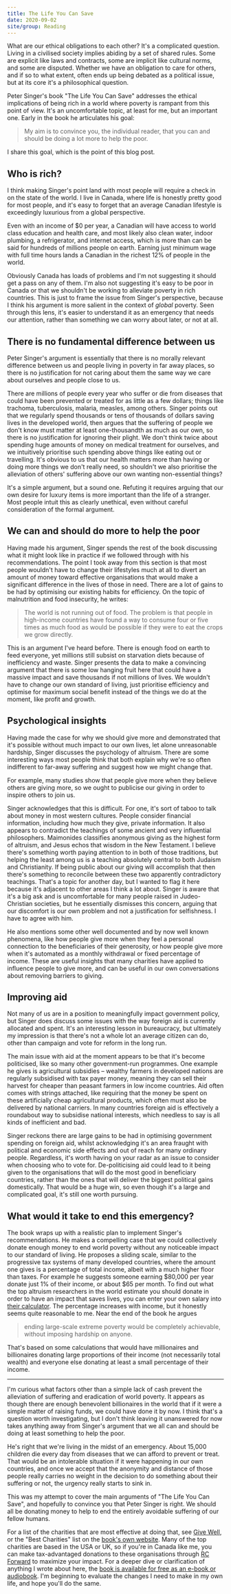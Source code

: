 ```yaml
---
title: The Life You Can Save
date: 2020-09-02
site/group: Reading
---
```


What are our ethical obligations to each other? It's a complicated question. Living in a civilised society implies abiding by a set of shared rules. Some are explicit like laws and contracts, some are implicit like cultural norms, and some are disputed. Whether we have an obligation to care for others, and if so to what extent, often ends up being debated as a political issue, but at its core it's a philosophical question.

Peter Singer's book "The Life You Can Save" addresses the ethical implications of being rich in a world where poverty is rampant from this point of view. It's an uncomfortable topic, at least for me, but an important one. Early in the book he articulates his goal:

> My aim is to convince you, the individual reader, that you can and should be doing a lot more to help the poor.

I share this goal, which is the point of this blog post.

## Who is rich?

I think making Singer's point land with most people will require a check in on the state of the world. I live in Canada, where life is honestly pretty good for most people, and it's easy to forget that an average Canadian lifestyle is exceedingly luxurious from a global perspective.

Even with an income of $0 per year, a Canadian will have access to world class education and health care, and most likely also clean water, indoor plumbing, a refrigerator, and internet access, which is more than can be said for hundreds of millions people on earth. Earning just minimum wage with full time hours lands a Canadian in the richest 12% of people in the world.

Obviously Canada has loads of problems and I'm not suggesting it should get a pass on any of them. I'm also not suggesting it's easy to be poor in Canada or that we shouldn't be working to alleviate poverty in rich countries. This is just to frame the issue from Singer's perspective, because I think his argument is more salient in the context of _global_ poverty. Seen through this lens, it's easier to understand it as an emergency that needs our attention, rather than something we can worry about later, or not at all.

## There is no fundamental difference between us

Peter Singer's argument is essentially that there is no morally relevant difference between us and people living in poverty in far away places, so there is no justification for not caring about them the same way we care about ourselves and people close to us.

There are millions of people every year who suffer or die from diseases that could have been prevented or treated for as little as a few dollars; things like trachoma, tuberculosis, malaria, measles, among others. Singer points out that we regularly spend thousands or tens of thousands of dollars saving lives in the developed world, then argues that the suffering of people we don't know must matter at least one-thousandth as much as our own, so there is no justification for ignoring their plight. We don't think twice about spending huge amounts of money on medical treatment for ourselves, and we intuitively prioritise such spending above things like eating out or travelling. It's obvious to us that our health matters more than having or doing more things we don't really need, so shouldn't we also prioritise the alleviation of others' suffering above our own wanting non-essential things?

It's a simple argument, but a sound one. Refuting it requires arguing that our own desire for luxury items is more important than the life of a stranger. Most people intuit this as clearly unethical, even without careful consideration of the formal argument.

## We can and should do more to help the poor

Having made his argument, Singer spends the rest of the book discussing what it might look like in practice if we followed through with his recommendations. The point I took away from this section is that most people wouldn't have to change their lifestyles much at all to divert an amount of money toward effective organisations that would make a significant difference in the lives of those in need. There are a lot of gains to be had by optimising our existing habits for efficiency. On the topic of malnutrition and food insecurity, he writes:

> The world is not running out of food. The problem is that people in high-income countries have found a way to consume four or five times as much food as would be possible if they were to eat the crops we grow directly.

This is an argument I've heard before. There is enough food on earth to feed everyone, yet millions still subsist on starvation diets because of inefficiency and waste. Singer presents the data to make a convincing argument that there is some low hanging fruit here that could have a massive impact and save thousands if not millions of lives. We wouldn't have to change our own standard of living, just prioritise efficiency and optimise for maximum social benefit instead of the things we do at the moment, like profit and growth.

## Psychological insights

Having made the case for why we should give more and demonstrated that it's possible without much impact to our own lives, let alone unreasonable hardship, Singer discusses the psychology of altruism. There are some interesting ways most people think that both explain why we're so often indifferent to far-away suffering and suggest how we might change that.

For example, many studies show that people give more when they believe others are giving more, so we ought to publicise our giving in order to inspire others to join us.

Singer acknowledges that this is difficult. For one, it's sort of taboo to talk about money in most western cultures. People consider financial information, including how much they give, private information. It also appears to contradict the teachings of some ancient and very influential philosophers. Maimonides classifies anonymous giving as the highest form of altruism, and Jesus echos that wisdom in the New Testament. I believe there's something worth paying attention to in both of those traditions, but helping the least among us is a teaching absolutely central to both Judaism and Christianity. If being public about our giving will accomplish that then there's something to reconcile between these two apparently contradictory teachings. That's a topic for another day, but I wanted to flag it here because it's adjacent to other areas I think a lot about. Singer is aware that it's a big ask and is uncomfortable for many people raised in Judeo-Christian societies, but he essentially dismisses this concern, arguing that our discomfort is our own problem and not a justification for selfishness. I have to agree with him.

He also mentions some other well documented and by now well known phenomena,
like how people give more when they feel a personal connection to the
beneficiaries of their generosity, or how people give more when it's automated
as a monthly withdrawal or fixed percentage of income. These are useful insights
that many charities have applied to influence people to give more, and can be
useful in our own conversations about removing barriers to giving.

## Improving aid

Not many of us are in a position to meaningfully impact government policy, but Singer does discuss some issues with the way foreign aid is currently allocated and spent. It's an interesting lesson in bureaucracy, but ultimately my impression is that there's not a whole lot an average citizen can do, other than campaign and vote for reform in the long run.

The main issue with aid at the moment appears to be that it's become politicised, like so many other government-run programmes. One example he gives is agricultural subsidies – wealthy farmers in developed nations are regularly subsidised with tax payer money, meaning they can sell their harvest for cheaper than peasant farmers in low income countries. Aid often comes with strings attached, like requiring that the money be spent on these artificially cheap agricultural products, which often must also be delivered by national carriers. In many countries foreign aid is effectively a roundabout way to subsidise national interests, which needless to say is all kinds of inefficient and bad.

Singer reckons there are large gains to be had in optimising government spending on foreign aid, whilst acknowledging it's an area fraught with political and economic side effects and out of reach for many ordinary people. Regardless, it's worth having on your radar as an issue to consider when choosing who to vote for. De-politicising aid could lead to it being given to the organisations that will do the most good in beneficiary countries, rather than the ones that will deliver the biggest political gains domestically. That would be a huge win, so even though it's a large and complicated goal, it's still one worth pursuing.

## What would it take to end this emergency?

The book wraps up with a realistic plan to implement Singer's recommendations. He makes a compelling case that we could collectively donate enough money to end world poverty without any noticeable impact to our standard of living. He proposes a sliding scale, similar to the progressive tax systems of many developed countries, where the amount one gives is a percentage of total income, albeit with a much higher floor than taxes. For example he suggests someone earning $80,000 per year donate just 1% of their income, or about $65 per month. To find out what the top altruism researchers in the world estimate you should donate in order to have an impact that saves lives, you can enter your own salary into [their calculator](https://www.thelifeyoucansave.org/take-the-pledge/). The percentage increases with income, but it honestly seems quite reasonable to me. Near the end of the book he argues

> ending large-scale extreme poverty would be completely achievable, without imposing hardship on anyone.

That's based on some calculations that would have millionaires and billionaires donating large proportions of their income (not necessarily total wealth) and everyone else donating at least a small percentage of their income.

---

I'm curious what factors other than a simple lack of cash prevent the alleviation of suffering and eradication of world poverty. It appears as though there are enough benevolent billionaires in the world that if it were a simple matter of raising funds, we could have done it by now. I think that's a question worth investigating, but I don't think leaving it unanswered for now takes anything away from Singer's argument that we all can and should be doing at least something to help the poor.

He's right that we're living in the midst of an emergency. About 15,000 children die every day from diseases that we can afford to prevent or treat. That would be an intolerable situation if it were happening in our own countries, and once we accept that the anonymity and distance of those people really carries no weight in the decision to do something about their suffering or not, the urgency really starts to sink in.

This was my attempt to cover the main arguments of "The Life You Can Save", and hopefully to convince you that Peter Singer is right. We should all be donating money to help to end the entirely avoidable suffering of our fellow humans.

For a list of the charities that are most effective at doing that, see [Give
Well](https://www.givewell.org/charities/top-charities), or the "Best Charities"
list on the [book's own website](https://www.thelifeyoucansave.org/). Many of
the top charities are based in the USA or UK, so if you're in Canada like me, you can make tax-advantaged donations to these organisations through [RC Forward](https://rcforward.org/) to maximize your impact. For a deeper dive or clarification of anything I wrote about here, the [book is available for free as an e-book or audiobook](https://www.thelifeyoucansave.org/the-book/). I'm beginning to evaluate the changes I need to make in my own life, and hope you'll do the same.
